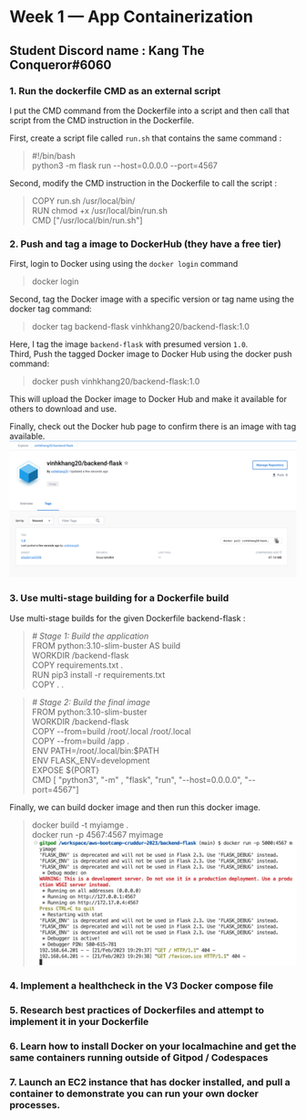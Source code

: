 # Week 1 — App Containerization
## Student Discord name : Kang The Conqueror#6060

### **1. Run the dockerfile CMD as an external script**
I put the CMD command from the Dockerfile into a script and then call that script from the CMD instruction in the Dockerfile. 

First, create a script file called `run.sh` that contains the same command :
> #!/bin/bash  
> python3 -m flask run --host=0.0.0.0 --port=4567  

Second, modify the CMD instruction in the Dockerfile to call the script :
> COPY run.sh /usr/local/bin/  
> RUN chmod +x /usr/local/bin/run.sh  
> CMD ["/usr/local/bin/run.sh"]

### **2. Push and tag a image to DockerHub (they have a free tier)**
First, login to Docker using using the `docker login` command
> docker login  

Second, tag the Docker image with a specific version or tag name using the docker tag command:
> docker tag backend-flask vinhkhang20/backend-flask:1.0

Here, I tag the image `backend-flask` with presumed version `1.0`.  
Third, Push the tagged Docker image to Docker Hub using the docker push command:
> docker push vinhkhang20/backend-flask:1.0

This will upload the Docker image to Docker Hub and make it available for others to download and use.

Finally, check out the Docker hub page to confirm there is an image with tag available. 
![](assets/week1/1.png)

### **3. Use multi-stage building for a Dockerfile build**

Use multi-stage builds for the given Dockerfile backend-flask : 
> *# Stage 1: Build the application*  
FROM python:3.10-slim-buster AS build  
WORKDIR /backend-flask   
COPY requirements.txt .  
RUN pip3 install -r requirements.txt  
COPY . .  

> *# Stage 2: Build the final image*  
FROM python:3.10-slim-buster  
WORKDIR /backend-flask  
COPY --from=build /root/.local /root/.local  
COPY --from=build /app .  
ENV PATH=/root/.local/bin:$PATH  
ENV FLASK_ENV=development  
EXPOSE ${PORT}  
CMD [ "python3", "-m" , "flask", "run", "--host=0.0.0.0", "--port=4567"]  

Finally, we can build docker image and then run this docker image. 
> docker build -t myiamge .  
> docker run -p 4567:4567 myimage
![](assets/week1/2.png)

### **4. Implement a healthcheck in the V3 Docker compose file**


### **5. Research best practices of Dockerfiles and attempt to implement it in your Dockerfile**


### **6. Learn how to install Docker on your localmachine and get the same containers running outside of Gitpod / Codespaces**


### **7. Launch an EC2 instance that has docker installed, and pull a container to demonstrate you can run your own docker processes.**
